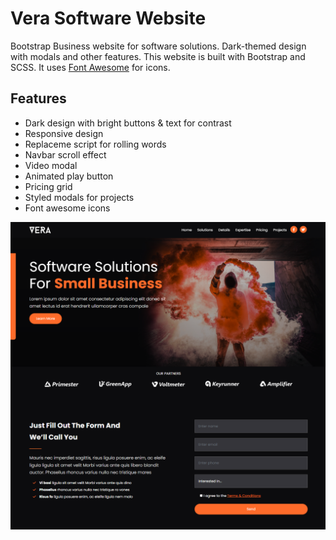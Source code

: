 # Vera Software Website

Bootstrap Business website for software solutions. Dark-themed design with modals and other features. This website is built with Bootstrap and SCSS. It uses [Font Awesome](https://fontawesome.com/) for icons.

## Features

- Dark design with bright buttons & text for contrast
- Responsive design
- Replaceme script for rolling words
- Navbar scroll effect
- Video modal
- Animated play button
- Pricing grid
- Styled modals for projects
- Font awesome icons

<img src="src/images/screen.png" />

